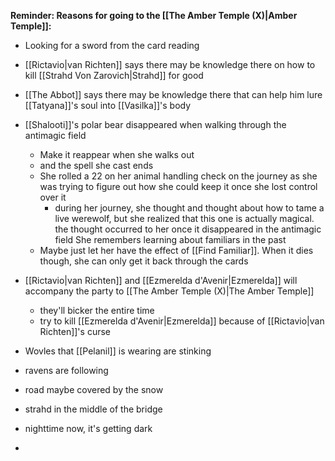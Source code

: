 **Reminder: Reasons for going to the [[The Amber Temple (X)|Amber Temple]]:**
- Looking for a sword from the card reading
- [[Rictavio|van Richten]] says there may be knowledge there on how to kill [[Strahd Von Zarovich|Strahd]] for good
- [[The Abbot]] says there may be knowledge there that can help him lure [[Tatyana]]'s soul into [[Vasilka]]'s body


- [[Shalooti]]'s polar bear disappeared when walking through the antimagic field
	- Make it reappear when she walks out
	- and the spell she cast ends
	- She rolled a 22 on her animal handling check on the journey as she was trying to figure out how she could keep it once she lost control over it
		- during her journey, she thought and thought about how to tame a live werewolf, but she realized that this one is actually magical. the thought occurred to her once it disappeared in the antimagic field She remembers learning about familiars in the past
	- Maybe just let her have the effect of [[Find Familiar]]. When it dies though, she can only get it back through the cards
- [[Rictavio|van Richten]] and [[Ezmerelda d'Avenir|Ezmerelda]] will accompany the party to [[The Amber Temple (X)|The Amber Temple]]
	- they'll bicker the entire time
	- try to kill [[Ezmerelda d'Avenir|Ezmerelda]] because of [[Rictavio|van Richten]]'s curse


- Wovles that [[Pelanil]] is wearing are stinking
- ravens are following
- road maybe covered by the snow
- strahd in the middle of the bridge
- nighttime now, it's getting dark
- 